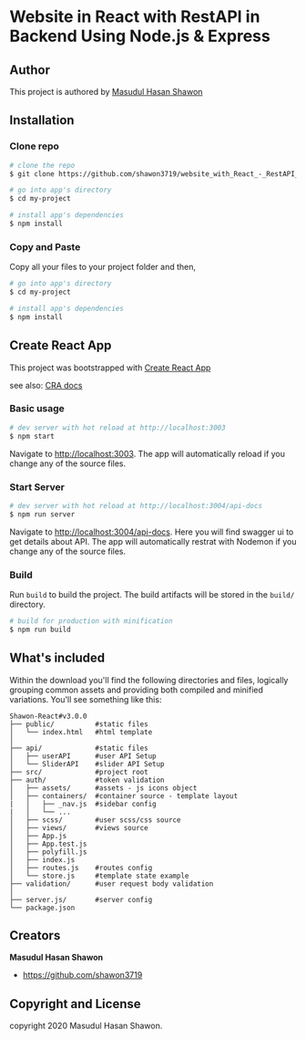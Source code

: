 # Website in React with RestAPI in Backend Using Node.js & Express

## Author 
This project is authored by [Masudul Hasan Shawon](https://github.com/shawon3719)

## Installation

### Clone repo

``` bash
# clone the repo
$ git clone https://github.com/shawon3719/website_with_React_-_RestAPI_backend_node.js_express_swagger.git

# go into app's directory
$ cd my-project

# install app's dependencies
$ npm install
```

### Copy and Paste

Copy all your files to your project folder and then,

``` bash
# go into app's directory
$ cd my-project

# install app's dependencies
$ npm install
```

## Create React App
This project was bootstrapped with [Create React App](https://github.com/facebook/create-react-app)

see also:
[CRA docs](https://create-react-app.dev/docs/getting-started)

### Basic usage

``` bash
# dev server with hot reload at http://localhost:3003
$ npm start
```

Navigate to [http://localhost:3003](http://localhost:3003). The app will automatically reload if you change any of the source files.

### Start Server
``` bash
# dev server with hot reload at http://localhost:3004/api-docs
$ npm run server
```

Navigate to [http://localhost:3004/api-docs](http://localhost:3004/api-docs). Here you will find swagger ui to get details about API. The app will automatically restrat with Nodemon if you change any of the source files.


### Build

Run `build` to build the project. The build artifacts will be stored in the `build/` directory.

```bash
# build for production with minification
$ npm run build
```

## What's included

Within the download you'll find the following directories and files, logically grouping common assets and providing both compiled and minified variations. You'll see something like this:

```
Shawon-React#v3.0.0
├── public/          #static files
│   └── index.html   #html template
│
├── api/             #static files
│   ├── userAPI      #user API Setup
│   └── SliderAPI    #slider API Setup
├── src/             #project root
├── auth/            #token validation
│   ├── assets/      #assets - js icons object
│   ├── containers/  #container source - template layout
|   │   ├── _nav.js  #sidebar config
|   │   └── ...      
│   ├── scss/        #user scss/css source
│   ├── views/       #views source
│   ├── App.js
│   ├── App.test.js
│   ├── polyfill.js
│   ├── index.js
│   ├── routes.js    #routes config
│   └── store.js     #template state example 
├── validation/      #user request body validation
│
├── server.js/       #server config
└── package.json
```
## Creators

**Masudul Hasan Shawon**
* <https://github.com/shawon3719>

## Copyright and License

copyright 2020 Masudul Hasan Shawon.   